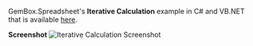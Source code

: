 GemBox.Spreadsheet's **Iterative Calculation** example in C# and VB.NET that is available [here](https://www.gemboxsoftware.com/spreadsheet/examples/iterative-calculation/902).

**Screenshot**
![Iterative Calculation Screenshot](https://www.gemboxsoftware.com/Spreadsheet/Examples/Content/CalculationEngine/IterativeCalculation/IterativeCalculation.png)